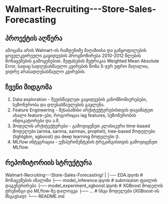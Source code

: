 # Walmart-Recruiting---Store-Sales-Forecasting

## პროექტის აღწერა
ამოცანა არის Walmart-ის რამდენიმე მაღაზიისა და განყოფილების ყოველკვირეული გაყიდვების პროგნოზირება 2010-2012 წლების მონაცემების გამოყენებით. შეფასების მეტრიკაა Weighted Mean Absolute Error, სადაც სადღესასწაულო კვირების წონა 5-ჯერ უფრო მაღალია, ვიდრე არასადღესასწაულო კვირების. 

## ჩვენი მიდგომა
1) Data exploration - შევისწავლეთ გაყიდვების კანონზომიერებები, სეზონურობა და დღესასწაულების გავლენა.
2) Feature Engineering - შესაბამისი არქიტექტურებისთვის დავამატეთ ახალი feature-ები, როგორიცაა lag features, სეზონურობის ინდიკატორები და ა.შ.
3) მოდელის არქიტექტურები - გამოვიყენეთ კლასიკური time-based მოდელები (arima, sarima, sarimax, prophet), tree-based მოდელები (lightgbm, xgboost) და deep learning მოდელები ().
4) MLflow ინტეგრაცია - ექსპერიმენტების ტრეკინგისთვის გამოვიყენეთ MLflow.

## რეპოზიტორიის სტრუქტურა

Walmart-Recruiting---Store-Sales-Forecasting/
|
│── EDA.ipynb # მონაცემების ანალიზი
├── model_inference.ipynb  # submission ფაილის დაგენერირება
├── model_experiment_xgboost.ipynb  # XGBoost მოდელის ტრენინგი და MLflow-ზე დალოგვა
├── ... # სხვა მოდელები (XGBoost-ის მსგავსად)
└── README.md
